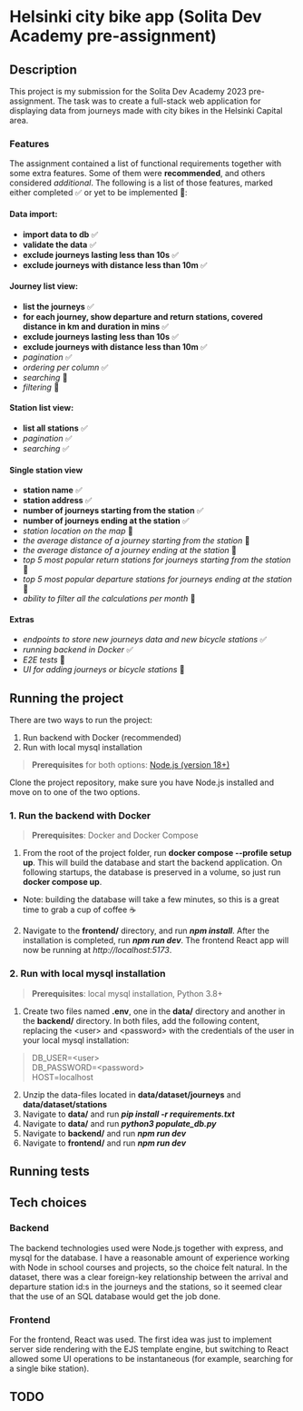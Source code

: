 # Helsinki city bike app (Solita Dev Academy pre-assignment)

## Description

This project is my submission for the Solita Dev Academy 2023 pre-assignment. The task was to create a full-stack web application for displaying data from journeys made with city bikes in the Helsinki Capital area.

### Features

The assignment contained a list of functional requirements together with some extra features. Some of them were **recommended**, and others considered _additional_. The following is a list of those features, marked either completed :white_check_mark: or yet to be implemented :round_pushpin::

#### Data import: 
- **import data to db** :white_check_mark: 
- **validate the data** :white_check_mark: 
- **exclude journeys lasting less than 10s** :white_check_mark:
- **exclude journeys with distance less than 10m** :white_check_mark:

#### Journey list view: 
- **list the journeys** :white_check_mark: 
- **for each journey, show departure and return stations, covered distance in km and duration in mins** :white_check_mark:
- **exclude journeys lasting less than 10s** :white_check_mark:
- **exclude journeys with distance less than 10m** :white_check_mark:
- _pagination_ :white_check_mark:
- _ordering per column_ :white_check_mark:
- _searching_ :round_pushpin:
- _filtering_ :round_pushpin:

#### Station list view:
- **list all stations** :white_check_mark: 
- _pagination_ :white_check_mark:
- _searching_ :white_check_mark:

#### Single station view
- **station name** :white_check_mark:
- **station address** :white_check_mark:
- **number of journeys starting from the station** :white_check_mark:
- **number of journeys ending at the station** :white_check_mark:
- _station location on the map_ :round_pushpin:
- _the average distance of a journey starting from the station_ :round_pushpin:
- _the average distance of a journey ending at the station_ :round_pushpin:
- _top 5 most popular return stations for journeys starting from the station_ :round_pushpin:
- _top 5 most popular departure stations for journeys ending at the station_ :round_pushpin:
- _ability to filter all the calculations per month_ :round_pushpin:

#### Extras
- _endpoints to store new journeys data and new bicycle stations_ :white_check_mark: 
- _running backend in Docker_
:white_check_mark:
- _E2E tests_ :round_pushpin:
- _UI for adding journeys or bicycle stations_ :round_pushpin:


## Running the project
There are two ways to run the project:
1. Run backend with Docker (recommended)
2. Run with local mysql installation

> **Prerequisites** for both options: [Node.js (version 18+)](https://nodejs.org/en)

Clone the project repository, make sure you have Node.js installed and move on to one of the two options.



### 1. Run the backend with Docker
> **Prerequisites**: Docker and Docker Compose
1. From the root of the project folder, run **docker compose --profile setup up**. This will build the database and start the backend application. On following startups, the database is preserved in a volume, so just run **docker compose up**.

 - Note: building the database will take a few minutes, so this is a great time to grab a cup of coffee :coffee:

2. Navigate to the **frontend/** directory, and run _**npm install**_. After the installation is completed, run _**npm run dev**_. The frontend React app will now be running at _http://localhost:5173_.

### 2. Run with local mysql installation
> **Prerequisites**: local mysql installation, Python 3.8+

1. Create two files named **.env**, one in the **data/** directory and another in the **backend/** directory. In both files, add the following content, replacing the \<user\> and \<password\> with the credentials of the user in your local mysql installation:  

>DB_USER=\<user\>    
DB_PASSWORD=\<password\>  
HOST=localhost 

2. Unzip the data-files located in **data/dataset/journeys** and **data/dataset/stations**
3. Navigate to **data/** and run _**pip install -r requirements.txt**_
4. Navigate to **data/** and run _**python3 populate_db.py**_
5. Navigate to **backend/** and run _**npm run dev**_
6. Navigate to **frontend/** and run _**npm run dev**_





## Running tests

## Tech choices
### Backend
The backend technologies used were Node.js together with express, and mysql for the database. I have a reasonable amount of experience working with Node in school courses and projects, so the choice felt natural. In the dataset, there was a clear foreign-key relationship between the arrival and departure station id:s in the journeys and the stations, so it seemed clear that the use of an SQL database would get the job done.

### Frontend
For the frontend, React was used. The first idea was just to implement server side rendering with the EJS template engine, but switching to React allowed some UI operations to be instantaneous (for example, searching for a single bike station).

## TODO
